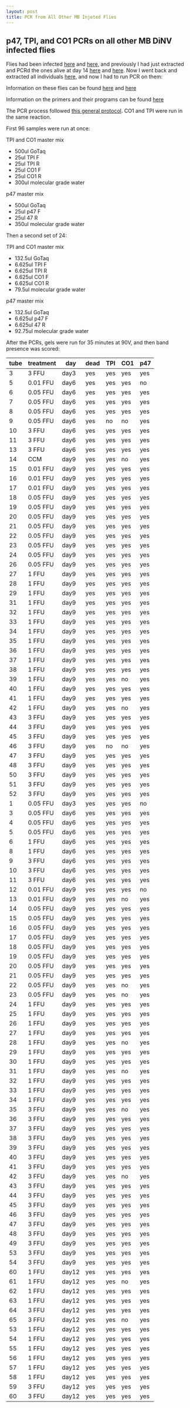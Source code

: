 ```yaml
---
layout: post
title: PCR from All Other MB Injeted Flies
---
```


## p47, TPI, and CO1 PCRs on all other MB DiNV infected flies  

Flies had been infected [here](https://meschedl.github.io/Unckless-Lab-Notebook-Maggie/2024/03/02/mb-infect-1.html) and [here](https://meschedl.github.io/Unckless-Lab-Notebook-Maggie/2024/03/05/mb-infec-2.html), and previously I had just extracted and PCRd the ones alive at day 14 [here](https://meschedl.github.io/Unckless-Lab-Notebook-Maggie/2024/03/29/MB-flies-alive-extract.html) and [here](https://meschedl.github.io/Unckless-Lab-Notebook-Maggie/2024/03/30/PCR-day14-MB.html). Now I went back and extracted all individuals [here](https://meschedl.github.io/Unckless-Lab-Notebook-Maggie/2024/04/04/extract-MB-flies.html), and now I had to run PCR on them:

Information on these flies can be found [here](https://docs.google.com/spreadsheets/d/1B7z0iw2eqbWioWkU49HyD9QPUlqKrCUpdJ6sUdgs2gE/edit?gid=0#gid=0) and [here](https://docs.google.com/spreadsheets/d/16O7ncKn5Pf_CXnh9nmE8I19XCBTd-M8fJmd86Mp-sSA/edit?gid=0#gid=0)

Information on the primers and their programs can be found [here](https://docs.google.com/spreadsheets/d/1IaLLjsa4SXJr90wUi8xyE1dYvWmHsbThSz3d8N9KaK0/edit#gid=0)

The PCR process followed [this general protocol](https://github.com/meschedl/Unckless_Lab_Resources/blob/main/protocols/PCR_protocol_general.md). CO1 and TPI were run in the same reaction. 

First 96 samples were run at once:

TPI and CO1 master mix 
- 500ul GoTaq
- 25ul TPI F
- 25ul TPI R
- 25ul CO1 F
- 25ul CO1 R
- 300ul molecular grade water 

p47 master mix 
- 500ul GoTaq
- 25ul p47 F
- 25ul 47 R
- 350ul molecular grade water 

Then a second set of 24: 

TPI and CO1 master mix 
- 132.5ul GoTaq
- 6.625ul TPI F
- 6.625ul TPI R
- 6.625ul CO1 F
- 6.625ul CO1 R
- 79.5ul molecular grade water 

p47 master mix 
- 132.5ul GoTaq
- 6.625ul p47 F
- 6.625ul 47 R
- 92.75ul molecular grade water 


After the PCRs, gels were run for 35 minutes at 90V, and then band presence was scored: 


| tube | treatment | day   | dead | TPI | CO1 | p47 |
|------|-----------|-------|------|-----|-----|-----|
| 3    | 3 FFU     | day3  | yes  | yes | yes | yes |
| 5    | 0.01 FFU  | day6  | yes  | yes | yes | no  |
| 6    | 0.05 FFU  | day6  | yes  | yes | yes | yes |
| 7    | 0.05 FFU  | day6  | yes  | yes | yes | yes |
| 8    | 0.05 FFU  | day6  | yes  | yes | yes | yes |
| 9    | 0.05 FFU  | day6  | yes  | no  | no  | yes |
| 10   | 3 FFU     | day6  | yes  | yes | yes | yes |
| 11   | 3 FFU     | day6  | yes  | yes | yes | yes |
| 13   | 3 FFU     | day6  | yes  | yes | yes | yes |
| 14   | CCM       | day9  | yes  | yes | no  | yes |
| 15   | 0.01 FFU  | day9  | yes  | yes | yes | yes |
| 16   | 0.01 FFU  | day9  | yes  | yes | yes | yes |
| 17   | 0.01 FFU  | day9  | yes  | yes | yes | yes |
| 18   | 0.05 FFU  | day9  | yes  | yes | yes | yes |
| 19   | 0.05 FFU  | day9  | yes  | yes | yes | yes |
| 20   | 0.05 FFU  | day9  | yes  | yes | yes | yes |
| 21   | 0.05 FFU  | day9  | yes  | yes | yes | yes |
| 22   | 0.05 FFU  | day9  | yes  | yes | yes | yes |
| 23   | 0.05 FFU  | day9  | yes  | yes | yes | yes |
| 24   | 0.05 FFU  | day9  | yes  | yes | yes | yes |
| 26   | 0.05 FFU  | day9  | yes  | yes | yes | yes |
| 27   | 1 FFU     | day9  | yes  | yes | yes | yes |
| 28   | 1 FFU     | day9  | yes  | yes | yes | yes |
| 29   | 1 FFU     | day9  | yes  | yes | yes | yes |
| 31   | 1 FFU     | day9  | yes  | yes | yes | yes |
| 32   | 1 FFU     | day9  | yes  | yes | yes | yes |
| 33   | 1 FFU     | day9  | yes  | yes | yes | yes |
| 34   | 1 FFU     | day9  | yes  | yes | yes | yes |
| 35   | 1 FFU     | day9  | yes  | yes | yes | yes |
| 36   | 1 FFU     | day9  | yes  | yes | yes | yes |
| 37   | 1 FFU     | day9  | yes  | yes | yes | yes |
| 38   | 1 FFU     | day9  | yes  | yes | yes | yes |
| 39   | 1 FFU     | day9  | yes  | yes | no  | yes |
| 40   | 1 FFU     | day9  | yes  | yes | yes | yes |
| 41   | 1 FFU     | day9  | yes  | yes | yes | yes |
| 42   | 1 FFU     | day9  | yes  | yes | no  | yes |
| 43   | 3 FFU     | day9  | yes  | yes | yes | yes |
| 44   | 3 FFU     | day9  | yes  | yes | yes | yes |
| 45   | 3 FFU     | day9  | yes  | yes | yes | yes |
| 46   | 3 FFU     | day9  | yes  | no  | no  | yes |
| 47   | 3 FFU     | day9  | yes  | yes | yes | yes |
| 48   | 3 FFU     | day9  | yes  | yes | yes | yes |
| 50   | 3 FFU     | day9  | yes  | yes | yes | yes |
| 51   | 3 FFU     | day9  | yes  | yes | yes | yes |
| 52   | 3 FFU     | day9  | yes  | yes | yes | yes |
| 1    | 0.05 FFU  | day3  | yes  | yes | yes | no  |
| 3    | 0.05 FFU  | day6  | yes  | yes | yes | yes |
| 4    | 0.05 FFU  | day6  | yes  | yes | yes | yes |
| 5    | 0.05 FFU  | day6  | yes  | yes | yes | yes |
| 6    | 1 FFU     | day6  | yes  | yes | yes | yes |
| 8    | 1 FFU     | day6  | yes  | yes | yes | yes |
| 9    | 3 FFU     | day6  | yes  | yes | yes | yes |
| 10   | 3 FFU     | day6  | yes  | yes | yes | yes |
| 11   | 3 FFU     | day6  | yes  | yes | yes | yes |
| 12   | 0.01 FFU  | day9  | yes  | yes | yes | no  |
| 13   | 0.01 FFU  | day9  | yes  | yes | no  | yes |
| 14   | 0.05 FFU  | day9  | yes  | yes | yes | yes |
| 15   | 0.05 FFU  | day9  | yes  | yes | yes | yes |
| 16   | 0.05 FFU  | day9  | yes  | yes | yes | yes |
| 17   | 0.05 FFU  | day9  | yes  | yes | yes | yes |
| 18   | 0.05 FFU  | day9  | yes  | yes | yes | yes |
| 19   | 0.05 FFU  | day9  | yes  | yes | yes | yes |
| 20   | 0.05 FFU  | day9  | yes  | yes | yes | yes |
| 21   | 0.05 FFU  | day9  | yes  | yes | yes | yes |
| 22   | 0.05 FFU  | day9  | yes  | yes | no  | yes |
| 23   | 0.05 FFU  | day9  | yes  | yes | no  | yes |
| 24   | 1 FFU     | day9  | yes  | yes | yes | yes |
| 25   | 1 FFU     | day9  | yes  | yes | yes | yes |
| 26   | 1 FFU     | day9  | yes  | yes | yes | yes |
| 27   | 1 FFU     | day9  | yes  | yes | yes | yes |
| 28   | 1 FFU     | day9  | yes  | yes | no  | yes |
| 29   | 1 FFU     | day9  | yes  | yes | yes | yes |
| 30   | 1 FFU     | day9  | yes  | yes | yes | yes |
| 31   | 1 FFU     | day9  | yes  | yes | no  | yes |
| 32   | 1 FFU     | day9  | yes  | yes | yes | yes |
| 33   | 1 FFU     | day9  | yes  | yes | yes | yes |
| 34   | 1 FFU     | day9  | yes  | yes | yes | yes |
| 35   | 3 FFU     | day9  | yes  | yes | no  | yes |
| 36   | 3 FFU     | day9  | yes  | yes | yes | yes |
| 37   | 3 FFU     | day9  | yes  | yes | yes | yes |
| 38   | 3 FFU     | day9  | yes  | yes | yes | yes |
| 39   | 3 FFU     | day9  | yes  | yes | yes | yes |
| 40   | 3 FFU     | day9  | yes  | yes | yes | yes |
| 41   | 3 FFU     | day9  | yes  | yes | yes | yes |
| 42   | 3 FFU     | day9  | yes  | yes | no  | yes |
| 43   | 3 FFU     | day9  | yes  | yes | yes | yes |
| 44   | 3 FFU     | day9  | yes  | yes | yes | yes |
| 45   | 3 FFU     | day9  | yes  | yes | yes | yes |
| 46   | 3 FFU     | day9  | yes  | yes | yes | yes |
| 47   | 3 FFU     | day9  | yes  | yes | yes | yes |
| 48   | 3 FFU     | day9  | yes  | yes | yes | yes |
| 49   | 3 FFU     | day9  | yes  | yes | yes | yes |
| 53   | 3 FFU     | day9  | yes  | yes | yes | yes |
| 54   | 3 FFU     | day9  | yes  | yes | yes | yes |
| 60   | 1 FFU     | day12 | yes  | yes | yes | yes |
| 61   | 1 FFU     | day12 | yes  | yes | no  | yes |
| 62   | 1 FFU     | day12 | yes  | yes | yes | yes |
| 63   | 1 FFU     | day12 | yes  | yes | yes | yes |
| 64   | 3 FFU     | day12 | yes  | yes | yes | yes |
| 65   | 3 FFU     | day12 | yes  | yes | no  | yes |
| 53   | 1 FFU     | day12 | yes  | yes | yes | yes |
| 54   | 1 FFU     | day12 | yes  | yes | yes | yes |
| 55   | 1 FFU     | day12 | yes  | yes | yes | yes |
| 56   | 1 FFU     | day12 | yes  | yes | yes | yes |
| 57   | 1 FFU     | day12 | yes  | yes | yes | yes |
| 58   | 1 FFU     | day12 | yes  | yes | yes | yes |
| 59   | 3 FFU     | day12 | yes  | yes | yes | yes |
| 60   | 3 FFU     | day12 | yes  | yes | yes | yes |